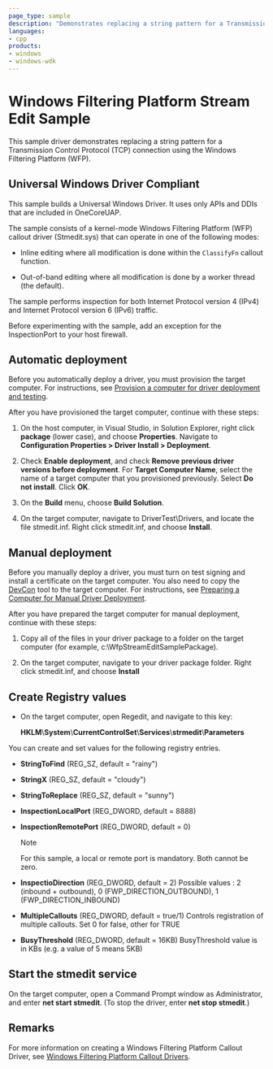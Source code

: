 ```yaml
---
page_type: sample
description: "Demonstrates replacing a string pattern for a Transmission Control Protocol (TCP) connection using the Windows Filtering Platform (WFP)."
languages:
- cpp
products:
- windows
- windows-wdk
---
```


# Windows Filtering Platform Stream Edit Sample

This sample driver demonstrates replacing a string pattern for a Transmission Control Protocol (TCP) connection using the Windows Filtering Platform (WFP).

## Universal Windows Driver Compliant

This sample builds a Universal Windows Driver. It uses only APIs and DDIs that are included in OneCoreUAP.

The sample consists of a kernel-mode Windows Filtering Platform (WFP) callout driver (Stmedit.sys) that can operate in one of the following modes:

- Inline editing where all modification is done within the `ClassifyFn` callout function.

- Out-of-band editing where all modification is done by a worker thread (the default).

The sample performs inspection for both Internet Protocol version 4 (IPv4) and Internet Protocol version 6 (IPv6) traffic.

Before experimenting with the sample, add an exception for the InspectionPort to your host firewall.

## Automatic deployment

Before you automatically deploy a driver, you must provision the target computer. For instructions, see [Provision a computer for driver deployment and testing](https://docs.microsoft.com/windows-hardware/drivers/gettingstarted/provision-a-target-computer-wdk-8-1).

After you have provisioned the target computer, continue with these steps:

1. On the host computer, in Visual Studio, in Solution Explorer, right click **package** (lower case), and choose **Properties**. Navigate to **Configuration Properties \> Driver Install \> Deployment**.

1. Check **Enable deployment**, and check **Remove previous driver versions before deployment**. For **Target Computer Name**, select the name of a target computer that you provisioned previously. Select **Do not install**. Click **OK**.

1. On the **Build** menu, choose **Build Solution**.

1. On the target computer, navigate to DriverTest\\Drivers, and locate the file stmedit.inf. Right click stmedit.inf, and choose **Install**.

## Manual deployment

Before you manually deploy a driver, you must turn on test signing and install a certificate on the target computer. You also need to copy the [DevCon](https://docs.microsoft.com/windows-hardware/drivers/devtest/devcon) tool to the target computer. For instructions, see [Preparing a Computer for Manual Driver Deployment](https://docs.microsoft.com/windows-hardware/drivers/develop/preparing-a-computer-for-manual-driver-deployment).

After you have prepared the target computer for manual deployment, continue with these steps:

1. Copy all of the files in your driver package to a folder on the target computer (for example, c:\\WfpStreamEditSamplePackage).

1. On the target computer, navigate to your driver package folder. Right click stmedit.inf, and choose **Install**

## Create Registry values

- On the target computer, open Regedit, and navigate to this key:

  **HKLM**\\**System**\\**CurrentControlSet**\\**Services**\\**strmedit**\\**Parameters**

You can create and set values for the following registry entries.

- **StringToFind** (REG_SZ, default = "rainy")

- **StringX** (REG_SZ, default = "cloudy")

- **StringToReplace** (REG_SZ, default = "sunny")

- **InspectionLocalPort** (REG_DWORD, default = 8888)

- **InspectionRemotePort** (REG_DWORD, default = 0)

    > [!NOTE]
    > For this sample, a local or remote port is mandatory. Both cannot be zero.

- **InspectioDirection** (REG_DWORD, default = 2) Possible values : 2 (inbound + outbound), 0 (FWP_DIRECTION_OUTBOUND), 1 (FWP_DIRECTION_INBOUND)

- **MultipleCallouts** (REG_DWORD, default = true/1) Controls registration of multiple callouts. Set 0 for false, other for TRUE

- **BusyThreshold** (REG_DWORD, default = 16KB) BusyThreshold value is in KBs (e.g. a value of 5 means 5KB)

## Start the stmedit service

On the target computer, open a Command Prompt window as Administrator, and enter **net start stmedit**. (To stop the driver, enter **net stop stmedit**.)

## Remarks

For more information on creating a Windows Filtering Platform Callout Driver, see [Windows Filtering Platform Callout Drivers](https://docs.microsoft.com/windows-hardware/drivers/network/windows-filtering-platform-callout-drivers2).
